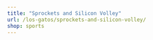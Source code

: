 ```yaml
---
title: "Sprockets and Silicon Volley"
url: /los-gatos/sprockets-and-silicon-volley/
shop: sports
---
```

